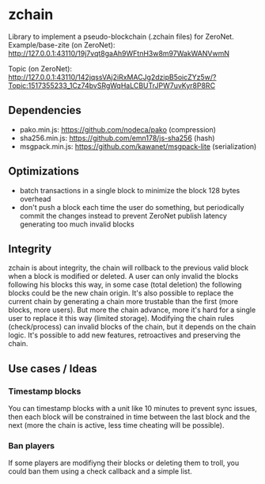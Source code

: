 # zchain 

Library to implement a pseudo-blockchain (.zchain files) for ZeroNet.
Example/base-zite (on ZeroNet): http://127.0.0.1:43110/19j7vqt8gaAh9WFtnH3w8m97WakWANVwmN

Topic (on ZeroNet): http://127.0.0.1:43110/142jqssVAj2iRxMACJg2dzipB5oicZYz5w/?Topic:1517355233_1Cz74bvSRgWqHaLCBUTrJPW7uvKyr8P8RC

## Dependencies

* pako.min.js: https://github.com/nodeca/pako (compression)
* sha256.min.js: https://github.com/emn178/js-sha256 (hash)
* msgpack.min.js: https://github.com/kawanet/msgpack-lite (serialization)

## Optimizations

* batch transactions in a single block to minimize the block 128 bytes overhead
* don't push a block each time the user do something, but periodically commit the changes instead to prevent ZeroNet publish latency generating too much invalid blocks

## Integrity

zchain is about integrity, the chain will rollback to the previous valid block when a block is modified or deleted. 
A user can only invalid the blocks following his blocks this way, in some case (total deletion) the following blocks could be the new chain origin. 
It's also possible to replace the current chain by generating a chain more trustable than the first (more blocks, more users). But more the chain advance, more it's hard for a single user to replace it this way (limited storage).
Modifying the chain rules (check/process) can invalid blocks of the chain, but it depends on the chain logic. It's possible to add new features, retroactives and preserving the chain.


## Use cases / Ideas

### Timestamp blocks

You can timestamp blocks with a unit like 10 minutes to prevent sync issues, then each block will be constrained in time between the last block and the next (more the chain is active, less time cheating will be possible).

### Ban players

If some players are modifiyng their blocks or deleting them to troll, you could ban them using a check callback and a simple list.
